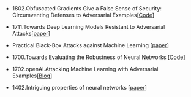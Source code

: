 ## 

* 1802.Obfuscated Gradients Give a False Sense of Security: Circumventing Defenses to Adversarial Examples[[Code](https://github.com/anishathalye/obfuscated-gradients)]

* 1711.Towards Deep Learning Models Resistant to Adversarial Attacks[[paper](https://arxiv.org/pdf/1706.06083.pdf)]

* Practical Black-Box Attacks against Machine Learning [[paper](https://arxiv.org/pdf/1602.02697.pdf)]

* 1700.Towards Evaluating the Robustness of Neural Networks [[Code](https://github.com/carlini/nn_robust_attacks)]

* 1702.openAI.Attacking Machine Learning with Adversarial Examples[[Blog](https://blog.openai.com/adversarial-example-research/)]

* 1402.Intriguing properties of neural networks [[paper](https://arxiv.org/pdf/1312.6199.pdf)]
